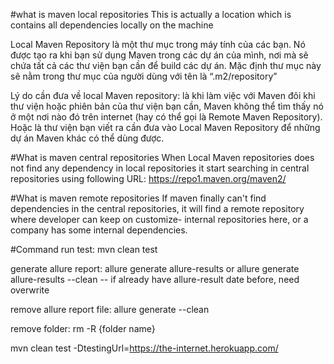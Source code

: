 #what is maven local repositories
This is actually a location which is contains all dependencies locally on the machine

Local Maven Repository là một thư mục trong máy tính của các bạn. Nó được tạo ra khi bạn sử dụng Maven trong các dự án của mình, nơi mà sẽ chứa tất cả các thư viện bạn cần để build các dự án. Mặc định thư mục này sẽ nằm trong thư mục của người dùng với tên là “.m2/repository”

Lý do cần đưa về local Maven repository: là khi làm việc với Maven đôi khi thư viện hoặc phiên bản của thư viện bạn cần, Maven không thể tìm thấy nó ở một nơi nào đó trên internet (hay có thể gọi là Remote Maven Repository). Hoặc là thư viện bạn viết ra cần đưa vào Local Maven Repository để những dự án Maven khác có thể dùng được.

#What is maven central repositories
When Local Maven repositories does not find any dependency in local repositories
it start searching in central repositories using following URL: https://repo1.maven.org/maven2/

#What is maven remote repositories
If maven finally can't find dependencies in the central repositories, it will find a remote repository where developer can keep on customize- internal repositories here, or a company has some internal dependencies. 

#Command
run test: mvn clean test

generate allure report: 
allure generate allure-results 
or
allure generate allure-results --clean -- if already have allure-result date before, need overwrite

remove allure report file: allure generate --clean 

remove folder: rm -R {folder name}

mvn clean test -DtestingUrl=https://the-internet.herokuapp.com/



